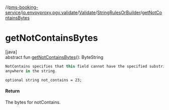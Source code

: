//[pms-booking-service](../../../../index.md)/[io.envoyproxy.pgv.validate](../../index.md)/[Validate](../index.md)/[StringRulesOrBuilder](index.md)/[getNotContainsBytes](get-not-contains-bytes.md)

# getNotContainsBytes

[java]\
abstract fun [getNotContainsBytes](get-not-contains-bytes.md)(): ByteString

```kotlin
NotContains specifies that this field cannot have the specified substring
anywhere in the string.

```
`optional string not_contains = 23;`

#### Return

The bytes for notContains.
